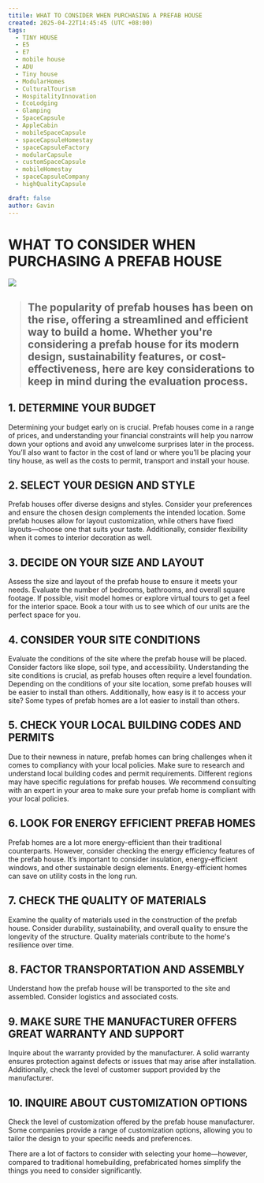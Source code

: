 ```yaml
---
titile: WHAT TO CONSIDER WHEN PURCHASING A PREFAB HOUSE
created: 2025-04-22T14:45:45 (UTC +08:00)
tags:
  - TINY HOUSE 
  - E5
  - E7
  - mobile house
  - ADU
  - Tiny house
  - ModularHomes 
  - CulturalTourism
  - HospitalityInnovation
  - EcoLodging
  - Glamping 
  - SpaceCapsule 
  - AppleCabin
  - mobileSpaceCapsule
  - spaceCapsuleHomestay
  - spaceCapsuleFactory
  - modularCapsule
  - customSpaceCapsule
  - mobileHomestay
  - spaceCapsuleCompany
  - highQualityCapsule

draft: false
author: Gavin
---
```


# WHAT TO CONSIDER WHEN PURCHASING A PREFAB HOUSE
<!--more-->

<img src="https://i.postimg.cc/BJ8HDbBh/fa2623135b9513ac365ff8855aa06dfe.jpg?dl=1"/>


>  ## The popularity of prefab houses has been on the rise, offering a streamlined and efficient way to build a home. Whether you're considering a prefab house for its modern design, sustainability features, or cost-effectiveness, here are key considerations to keep in mind during the evaluation process.

1\. DETERMINE YOUR BUDGET
-------------------------

Determining your budget early on is crucial. Prefab houses come in a range of prices, and understanding your financial constraints will help you narrow down your options and avoid any unwelcome surprises later in the process. You’ll also want to factor in the cost of land or where you’ll be placing your tiny house, as well as the costs to permit, transport and install your house. 

2\. SELECT YOUR DESIGN AND STYLE
--------------------------------

Prefab houses offer diverse designs and styles. Consider your preferences and ensure the chosen design complements the intended location. Some prefab houses allow for layout customization, while others have fixed layouts—choose one that suits your taste. Additionally, consider flexibility when it comes to interior decoration as well.

3\. DECIDE ON YOUR SIZE AND LAYOUT
----------------------------------

Assess the size and layout of the prefab house to ensure it meets your needs. Evaluate the number of bedrooms, bathrooms, and overall square footage. If possible, visit model homes or explore virtual tours to get a feel for the interior space. Book a tour with us to see which of our units are the perfect space for you.

4\. CONSIDER YOUR SITE CONDITIONS
---------------------------------

Evaluate the conditions of the site where the prefab house will be placed. Consider factors like slope, soil type, and accessibility. Understanding the site conditions is crucial, as prefab houses often require a level foundation. Depending on the conditions of your site location, some prefab houses will be easier to install than others. Additionally, how easy is it to access your site? Some types of prefab homes are a lot easier to install than others.

5\. CHECK YOUR LOCAL BUILDING CODES AND PERMITS
-----------------------------------------------

Due to their newness in nature, prefab homes can bring challenges when it comes to compliancy with your local policies. Make sure to research and understand local building codes and permit requirements. Different regions may have specific regulations for prefab houses. We recommend consulting with an expert in your area to make sure your prefab home is compliant with your local policies.

6\. LOOK FOR ENERGY EFFICIENT PREFAB HOMES
------------------------------------------

Prefab homes are a lot more energy-efficient than their traditional counterparts. However, consider checking the energy efficiency features of the prefab house. It’s important to consider insulation, energy-efficient windows, and other sustainable design elements. Energy-efficient homes can save on utility costs in the long run.

7\. CHECK THE QUALITY OF MATERIALS
----------------------------------

Examine the quality of materials used in the construction of the prefab house. Consider durability, sustainability, and overall quality to ensure the longevity of the structure. Quality materials contribute to the home's resilience over time.

8\. FACTOR TRANSPORTATION AND ASSEMBLY
--------------------------------------

Understand how the prefab house will be transported to the site and assembled. Consider logistics and associated costs. 

9\. MAKE SURE THE MANUFACTURER OFFERS GREAT WARRANTY AND SUPPORT
----------------------------------------------------------------

Inquire about the warranty provided by the manufacturer. A solid warranty ensures protection against defects or issues that may arise after installation. Additionally, check the level of customer support provided by the manufacturer.

10\. INQUIRE ABOUT CUSTOMIZATION OPTIONS
----------------------------------------

Check the level of customization offered by the prefab house manufacturer. Some companies provide a range of customization options, allowing you to tailor the design to your specific needs and preferences.

There are a lot of factors to consider with selecting your home—however, compared to traditional homebuilding, prefabricated homes simplify the things you need to consider significantly.
